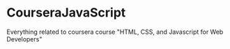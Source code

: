 # CourseraJavaScript
Everything related to coursera course "HTML, CSS, and Javascript for Web Developers"

